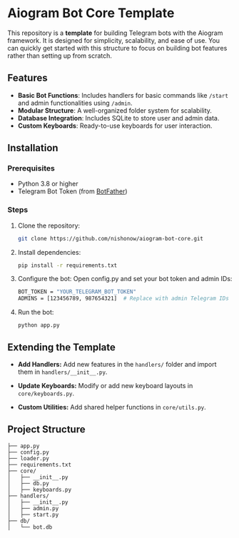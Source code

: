 # Aiogram Bot Core Template

This repository is a **template** for building Telegram bots with the Aiogram framework. It is designed for simplicity, scalability, and ease of use. You can quickly get started with this structure to focus on building bot features rather than setting up from scratch.

## Features

- **Basic Bot Functions**: Includes handlers for basic commands like `/start` and admin functionalities using `/admin`.
- **Modular Structure**: A well-organized folder system for scalability.
- **Database Integration**: Includes SQLite to store user and admin data.
- **Custom Keyboards**: Ready-to-use keyboards for user interaction.


## Installation

### Prerequisites
- Python 3.8 or higher
- Telegram Bot Token (from [BotFather](https://core.telegram.org/bots#botfather))

### Steps

1. Clone the repository:
   ```bash
   git clone https://github.com/nishonow/aiogram-bot-core.git
   ```

2. Install dependencies:
    ```bash
   pip install -r requirements.txt
    ```

3. Configure the bot: Open config.py and set your bot token and admin IDs:
    ```bash
    BOT_TOKEN = "YOUR_TELEGRAM_BOT_TOKEN"
    ADMINS = [123456789, 987654321]  # Replace with admin Telegram IDs
    ```

4. Run the bot:
    ```
   python app.py
   ```

## Extending the Template

- **Add Handlers:** Add new features in the `handlers/` folder and import them in `handlers/__init__.py`.

- **Update Keyboards:** Modify or add new keyboard layouts in `core/keyboards.py`.

- **Custom Utilities:** Add shared helper functions in `core/utils.py`.


## Project Structure

```aiogram-bot-core/
├── app.py
├── config.py
├── loader.py
├── requirements.txt
├── core/
│   ├── __init__.py
│   ├── db.py
│   ├── keyboards.py
├── handlers/
│   ├── __init__.py
│   ├── admin.py
│   ├── start.py
├── db/
│   └── bot.db
```
